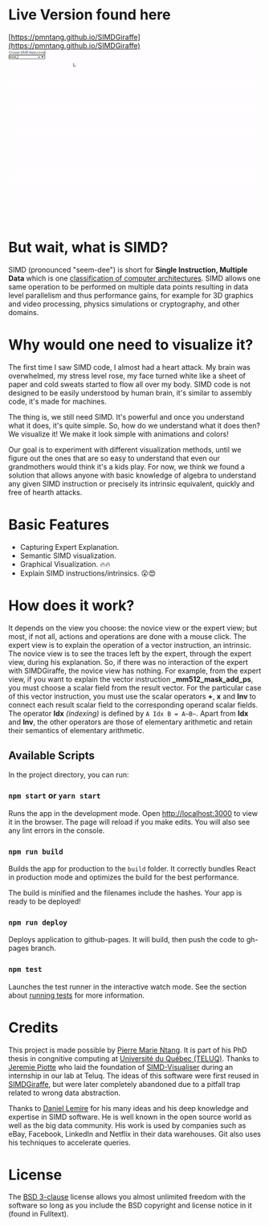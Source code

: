 
# Live Version found here 
[https://pmntang.github.io/SIMDGiraffe](https://pmntang.github.io/SIMDGiraffe)
![](src/assets/_mm512_mask_add_ps.gif)
# But wait, what is SIMD?
SIMD (pronounced "seem-dee") is short for **Single Instruction, Multiple Data** which is one [classification of computer architectures](https://en.wikipedia.org/wiki/Flynn%27s_taxonomy "classification of computer architectures"). SIMD allows one same operation to be performed on multiple data points resulting in data level parallelism and thus performance gains, for example for 3D graphics and video processing, physics simulations or cryptography, and other domains.

# Why would one need to visualize it?
The first time I saw SIMD code, I almost had a heart attack.  My brain was overwhelmed, my stress level rose, my face turned white like a sheet of paper and cold sweats started to flow all over my body.  SIMD code is not designed to be easily understood by human brain, it's similar to assembly code, it's made for machines.

The thing is, we still need SIMD. It's powerful and once you understand what it does, it's quite simple. So, how do we understand what it does then?  We visualize it!  We make it look simple with animations and colors!

Our goal is to experiment with different visualization methods, until we figure out the ones that are so easy to understand that even our grandmothers would think it's a kids play. For now, we think we found a solution that allows anyone with basic knowledge of algebra to understand any given SIMD instruction or precisely its intrinsic equivalent, quickly and free of hearth attacks. 

# Basic Features
- Capturing Expert Explanation.
- Semantic SIMD visualization.
- Graphical Visualization. 🔥🔥
- Explain SIMD instructions/intrinsics. 😮😍

# How does it work?

It depends on the view you choose: the novice view or the expert view; but most, if not all, actions and operations are done with a mouse click.
The expert view is to explain the operation of a vector instruction, an intrinsic. The novice view is to see the traces left by the expert, through the expert view, during his explanation. So, if there was no interaction of the expert with SIMDGiraffe, the novice view has nothing.
For example, from the expert view, if you want to explain the vector instruction **_mm512_mask_add_ps**, you must choose a scalar field from the result vector. For the particular case of this vector instruction, you must use the scalar operators **+**, **x** and **Inv** to connect each result scalar field to the corresponding operand scalar fields.
The operator **Idx** *(indexing)* is defined by `A Idx B = A~B~`. Apart from **Idx** and **Inv**, the other operators are those of elementary arithmetic and retain their semantics of elementary arithmetic.


## Available Scripts

In the project directory, you can run:
### `npm start` or `yarn start` 

Runs the app in the development mode.
Open [http://localhost:3000](http://localhost:3000) to view it in the browser.
The page will reload if you make edits.
You will also see any lint errors in the console.
### `npm run build` 

Builds the app for production to the `build` folder.
It correctly bundles React in production mode and optimizes the build for the best performance.

The build is minified and the filenames include the hashes.
Your app is ready to be deployed!

### `npm run deploy`

Deploys application to github-pages.  It will build, then push the code to gh-pages branch.

### `npm test`

Launches the test runner in the interactive watch mode.
See the section about [running tests](#running-tests) for more information.

# Credits

This project is made possible by [Pierre Marie Ntang](https://github.com/pmntang).  It is part of his PhD thesis in congnitive computing at [Université du Québec (TELUQ)](https://www.teluq.ca/site/en/). Thanks to [Jeremie Piotte](https://github.com/piotte13) who laid the foundation of [SIMD-Visualiser](https://github.com/piotte13/SIMD-Visualiser) during an internship in our lab at Teluq. The ideas of this software were first reused in [SIMDGiraffe](https://github.com/pmntang/SIMDGiraffe), but were later completely abandoned due to a pitfall trap related to wrong data abstraction.

Thanks to [Daniel Lemire](https://github.com/lemire) for his many ideas and his deep knowledge and expertise in SIMD software.  He is well known in the open source world as well as the big data community. His work is used by companies such as eBay, Facebook, LinkedIn and Netflix in their data warehouses. Git also uses his techniques to accelerate queries.


# License
The [BSD 3-clause](https://tldrlegal.com/license/bsd-3-clause-license-(revised)) license allows you almost unlimited freedom with the software so long as you include the BSD copyright and license notice in it (found in Fulltext).
